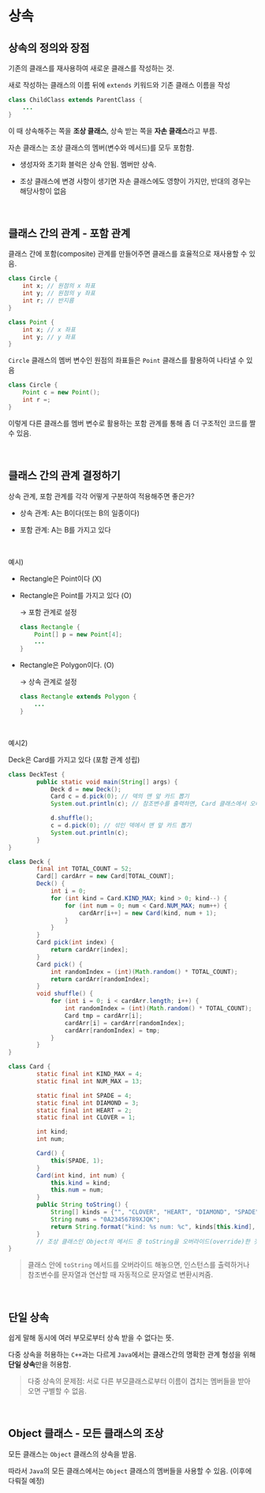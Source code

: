 # 상속

## 상속의 정의와 장점

기존의 클래스를 재사용하여 새로운 클래스를 작성하는 것.

새로 작성하는 클래스의 이름 뒤에 `extends` 키워드와 기존 클래스 이름을 작성

```java
class ChildClass extends ParentClass {
    ...
}
```

이 때 상속해주는 쪽을 **조상 클래스**, 상속 받는 쪽을 **자손 클래스**라고 부름.

자손 클래스는 조상 클래스의 멤버(변수와 메서드)를 모두 포함함.

- 생성자와 초기화 블럭은 상속 안됨. 멤버만 상속.

- 조상 클래스에 변경 사항이 생기면 자손 클래스에도 영향이 가지만, 반대의 경우는 해당사항이 없음

&nbsp;

## 클래스 간의 관계 - 포함 관계

클래스 간에 포함(composite) 관계를 만들어주면 클래스를 효율적으로 재사용할 수 있음.

```java
class Circle {
    int x; // 원점의 x 좌표
    int y; // 원점의 y 좌표
    int r; // 반지름
}

class Point {
    int x; // x 좌표
    int y; // y 좌표
}
```

`Circle` 클래스의 멤버 변수인 원점의 좌표들은 `Point` 클래스를 활용하여 나타낼 수 있음

```java
class Circle {
    Point c = new Point();
    int r =;
}
```

이렇게 다른 클래스를 멤버 변수로 활용하는 포함 관계를 통해 좀 더 구조적인 코드를 짤 수 있음.

&nbsp;

## 클래스 간의 관계 결정하기

상속 관계, 포함 관계를 각각 어떻게 구분하여 적용해주면 좋은가?

- 상속 관계: A는 B이다(또는 B의 일종이다)

- 포함 관계: A는 B를 가지고 있다

&nbsp;

예시)

- Rectangle은 Point이다 (X)

- Rectangle은 Point를 가지고 있다 (O)

  &#8594; 포함 관계로 설정

  ```java
  class Rectangle {
      Point[] p = new Point[4];
      ...
  }
  ```

- Rectangle은 Polygon이다. (O)

  &#8594; 상속 관계로 설정

  ```java
  class Rectangle extends Polygon {
      ...
  }
  ```

&nbsp;

예시2)

Deck은 Card를 가지고 있다 (포함 관계 성립)

```java
class DeckTest {
        public static void main(String[] args) {
            Deck d = new Deck();
            Card c = d.pick(0); // 덱의 맨 앞 카드 뽑기
            System.out.println(c); // 참조변수를 출력하면, Card 클래스에서 오버라이드(override)했던 toString 메서드가 호출됨

            d.shuffle();
            c = d.pick(0); // 섞인 덱에서 맨 앞 카드 뽑기
            System.out.println(c);
        }
}

class Deck {
        final int TOTAL_COUNT = 52;
        Card[] cardArr = new Card[TOTAL_COUNT];
        Deck() {
            int i = 0;
            for (int kind = Card.KIND_MAX; kind > 0; kind--) {
                for (int num = 0; num < Card.NUM_MAX; num++) {
                    cardArr[i++] = new Card(kind, num + 1);
                }
            }
        }
        Card pick(int index) {
            return cardArr[index];
        }
        Card pick() {
            int randomIndex = (int)(Math.random() * TOTAL_COUNT);
            return cardArr[randomIndex];
        }
        void shuffle() {
            for (int i = 0; i < cardArr.length; i++) {
                int randomIndex = (int)(Math.random() * TOTAL_COUNT);
                Card tmp = cardArr[i];
                cardArr[i] = cardArr[randomIndex];
                cardArr[randomIndex] = tmp;
            }
        }
}

class Card {
        static final int KIND_MAX = 4;
        static final int NUM_MAX = 13;

        static final int SPADE = 4;
        static final int DIAMOND = 3;
        static final int HEART = 2;
        static final int CLOVER = 1;

        int kind;
        int num;

        Card() {
            this(SPADE, 1);
        }
        Card(int kind, int num) {
            this.kind = kind;
            this.num = num;
        }
        public String toString() {
            String[] kinds = {"", "CLOVER", "HEART", "DIAMOND", "SPADE"};
            String nums = "0A23456789XJQK";
            return String.format("kind: %s num: %c", kinds[this.kind], nums.charAt(this.num));
        }
        // 조상 클래스인 Object의 메서드 중 toString을 오버라이드(override)한 것.
}
```

> 클래스 안에 `toString` 메서드를 오버라이드 해놓으면, 인스턴스를 출력하거나 참조변수를 문자열과 연산할 때 자동적으로 문자열로 변환시켜줌.

&nbsp;

## 단일 상속

쉽게 말해 동시에 여러 부모로부터 상속 받을 수 없다는 뜻.

다중 상속을 허용하는 `C++`과는 다르게 `Java`에서는 클래스간의 명확한 관계 형성을 위해 **단일 상속**만을 허용함.

> 다중 상속의 문제점: 서로 다른 부모클래스로부터 이름이 겹치는 멤버들을 받아오면 구별할 수 없음.

&nbsp;

## Object 클래스 - 모든 클래스의 조상

모든 클래스는 `Object` 클래스의 상속을 받음.

따라서 `Java`의 모든 클래스에서는 `Object` 클래스의 멤버들을 사용할 수 있음. (이후에 다뤄질 예정)
